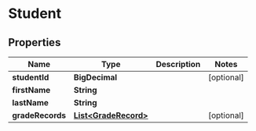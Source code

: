 

# Student

## Properties

Name | Type | Description | Notes
------------ | ------------- | ------------- | -------------
**studentId** | **BigDecimal** |  |  [optional]
**firstName** | **String** |  | 
**lastName** | **String** |  | 
**gradeRecords** | [**List&lt;GradeRecord&gt;**](GradeRecord.md) |  |  [optional]



